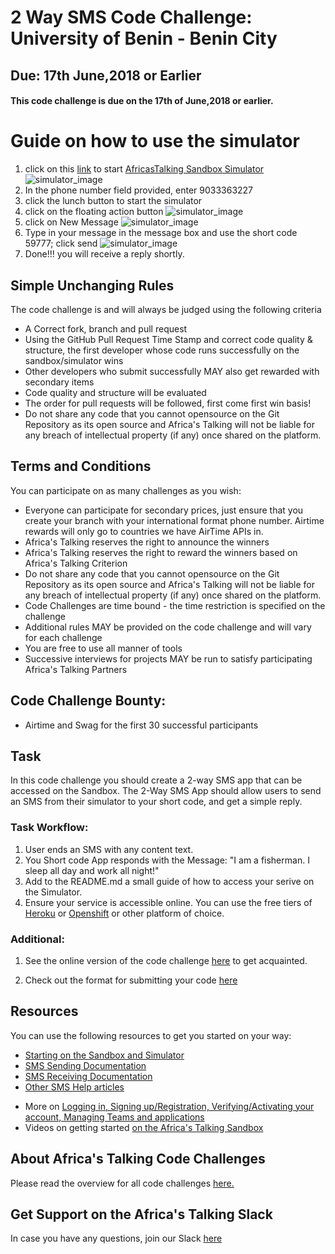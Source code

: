 # 2 Way SMS Code Challenge: University of Benin - Benin City
## Due: 17th June,2018 or Earlier
#### This code challenge is due on the 17th of June,2018 or earlier. 

# Guide on how to use the simulator
1. click on this [link](https://simulator.africastalking.com:1517/) to start [AfricasTalking Sandbox Simulator](https://simulator.africastalking.com:1517/) 
![simulator_image](https://github.com/SavvyProgrammer/CodeChallengeUniBen1606/blob/2349033363227/Images/imageA.png)
2. In the phone number field provided, enter 9033363227
3. click the lunch button to start the simulator
4. click on the floating action button 
![simulator_image](https://github.com/SavvyProgrammer/CodeChallengeUniBen1606/blob/2349033363227/Images/imageB.png)
5. click on New Message
![simulator_image](https://github.com/SavvyProgrammer/CodeChallengeUniBen1606/blob/2349033363227/Images/imageC.png)
6. Type in your message in the message box and use the short code 59777; click send
![simulator_image](https://github.com/SavvyProgrammer/CodeChallengeUniBen1606/blob/2349033363227/Images/imageE.png)
7. Done!!! you will receive a reply shortly.

## Simple Unchanging Rules
The code challenge is and will always be judged using the following criteria
  - A Correct fork, branch and pull request
  - Using the GitHub Pull Request Time Stamp and correct code quality & structure, the first developer whose code runs successfully on the sandbox/simulator wins
  - Other developers who submit successfully MAY also get rewarded with secondary items
  - Code quality and structure will be evaluated
  - The order for pull requests will be followed, first come first win basis!
  - Do not share any code that you cannot opensource on the Git Repository as its open source and Africa's Talking will not be liable for any breach of intellectual property (if any) once shared on the platform.

## Terms and Conditions
You can participate on as many challenges as you wish:
  - Everyone can participate for secondary prices, just ensure that you create your branch with your international format phone number. Airtime rewards will only go to countries we have AirTime APIs in.
  - Africa's Talking reserves the right to announce the winners
  - Africa's Talking reserves the right to reward the winners based on Africa's Talking Criterion
  - Do not share any code that you cannot opensource on the Git Repository as its open source and Africa's Talking will not be liable for any breach of intellectual property (if any) once shared on the platform.
  - Code Challenges are time bound - the time restriction is specified on the challenge
  - Additional rules MAY be provided on the code challenge and will vary for each challenge
  - You are free to use all manner of tools
  - Successive interviews for projects MAY be run to satisfy participating Africa's Talking Partners

## Code Challenge Bounty:
  - Airtime and Swag for the first 30 successful participants

## Task
In this code challenge you should create a 2-way SMS app that can be accessed on the Sandbox. The 2-Way SMS App should allow users to send an SMS from their simulator to your short code, and get a simple reply.

### Task Workflow:
1. User ends an SMS with any content text.
2. You Short code App responds with the Message: "I am a fisherman. I sleep all day and work all night!"
3. Add to the README.md a small guide of how to access your serive on the Simulator.
4. Ensure your service is accessible online. You can use the free tiers of [Heroku](https://www.heroku.com/) or [Openshift](https://www.openshift.com/) or other platform of choice.

### Additional:
1. See the online version of the code challenge [here](http://atdevoutreach.viewdocs.io/CodeChallengeUniBen1606/CodeChallengeUniBen1606/) to get acquainted.

2.  Check out the format for submitting your code [here](http://atdevoutreach.viewdocs.io/CodeChallengeUniBen1606/CodeChallengeSteps/)

## Resources
You can use the following resources to get you started on your way:
* [Starting on the Sandbox and Simulator](http://help.africastalking.com/website/how-to-get-started-on-the-africas-talking-sand-box)
* [SMS Sending Documentation](http://docs.africastalking.com/sms/sending)
* [SMS Receiving Documentation](http://docs.africastalking.com/sms/callback)
* [Other SMS Help articles](http://help.africastalking.com/sms)
- More on [Logging in, Signing up/Registration, Verifying/Activating your account, Managing Teams and applications](http://help.africastalking.com/website)
- Videos on getting started [on the Africa's Talking Sandbox](https://www.dropbox.com/sh/qq086503d5zaq7l/AADEo-oazNF_PgYIPRjPpeCua?dl=0)


## About Africa's Talking Code Challenges
Please read the overview for all code challenges [here.](http://atdevoutreach.viewdocs.io/CodeChallengeUniBen1606/)

## Get Support on the Africa's Talking Slack
In case you have any questions, join our Slack [here](https://slackin-africastalking.now.sh/)




